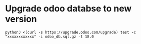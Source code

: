 # Upgrade odoo databse to new version
```
python3 <(curl -s https://upgrade.odoo.com/upgrade) test -c "xxxxxxxxxxxx" -i odoo_db.sql.gz -t 18.0
```
